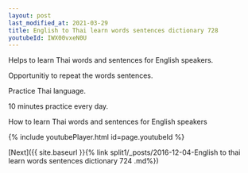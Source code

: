 ```yaml
---
layout: post
last_modified_at: 2021-03-29
title: English to Thai learn words sentences dictionary 728 
youtubeId: IWX00vxeN0U
---
```

 
 
Helps to learn Thai words and sentences for English speakers.

Opportunitiy to repeat the words sentences. 

Practice Thai language. 
 
10 minutes practice every day. 
 
How to learn Thai words and sentences for English speakers 
 
{% include youtubePlayer.html id=page.youtubeId %}
 
 
[Next]({{ site.baseurl }}{% link  split1/_posts/2016-12-04-English to thai learn words sentences dictionary 724 .md%})
 
